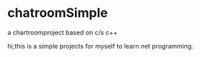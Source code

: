 # chatroomSimple
a chartroomproject based on c/s c++

hi,this is a simple projects for myself to learn net programming.
